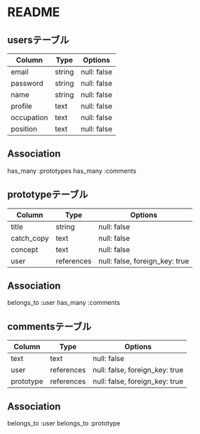 # README

## usersテーブル
|Column     | Type   | Options    |
|-----------|--------|------------|
|email      | string |null: false |
|password   | string |null: false |
|name       | string |null: false |
|profile    | text   |null: false |
|occupation | text   |null: false |
|position   | text   |null: false |
## Association

has_many :prototypes
has_many :comments

## prototypeテーブル
|Column     | Type       | Options                        |
|-----------|------------|--------------------------------|
|title      | string     | null: false                    |
|catch_copy | text       | null: false                    |
|concept    | text       | null: false                    |
|user       | references | null: false, foreign_key: true |
## Association

belongs_to :user
has_many :comments

## commentsテーブル
|Column    | Type       | Options                        |
|----------|------------|--------------------------------|
|text      | text       | null: false                    |
|user      | references | null: false, foreign_key: true |
|prototype | references | null: false, foreign_key: true |
## Association

belongs_to :user
belongs_to :prototype